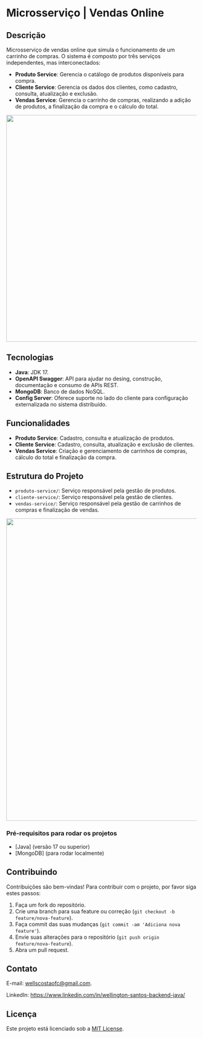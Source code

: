 # Microsserviço | Vendas Online

## Descrição
Microsserviço de vendas online que simula o funcionamento de um carrinho de compras. O sistema é composto por três serviços independentes, mas interconectados:

- **Produto Service**: Gerencia o catálogo de produtos disponíveis para compra.
- **Cliente Service**: Gerencia os dados dos clientes, como cadastro, consulta, atualização e exclusão.
- **Vendas Service**: Gerencia o carrinho de compras, realizando a adição de produtos, a finalização da compra e o cálculo do total.

<p align="center" >
     <img width="600" heigth="600" src="https://github.com/user-attachments/assets/bf1d567a-2d6f-4059-b364-49bb5182a0f9">
</p>

## Tecnologias
- **Java**: JDK 17.
- **OpenAPI Swagger**: API para ajudar no desing, construção, documentação e consumo de APIs REST.
- **MongoDB**: Banco de dados NoSQL.
- **Config Server**: Oferece suporte no lado do cliente para configuração externalizada no sistema distribuído.

## Funcionalidades
- **Produto Service**: Cadastro, consulta e atualização de produtos.
- **Cliente Service**: Cadastro, consulta, atualização e exclusão de clientes.
- **Vendas Service**: Criação e gerenciamento de carrinhos de compras, cálculo do total e finalização da compra.

## Estrutura do Projeto
- `produto-service/`: Serviço responsável pela gestão de produtos.
- `cliente-service/`: Serviço responsável pela gestão de clientes.
- `vendas-service/`: Serviço responsável pela gestão de carrinhos de compras e finalização de vendas.
<p align="left" >
     <img width="800" heigth="600" src="https://github.com/user-attachments/assets/7bdf42cc-2226-4a2d-ae6d-1074e5133791">
</p>

### Pré-requisitos para rodar os projetos
- [Java] (versão 17 ou superior)
- [MongoDB] (para rodar localmente)

## Contribuindo

Contribuições são bem-vindas! Para contribuir com o projeto, por favor siga estes passos:

1. Faça um fork do repositório.
2. Crie uma branch para sua feature ou correção (`git checkout -b feature/nova-feature`).
3. Faça commit das suas mudanças (`git commit -am 'Adiciona nova feature'`).
4. Envie suas alterações para o repositório (`git push origin feature/nova-feature`).
5. Abra um pull request.

## Contato
E-mail: wellscostaofc@gmail.com.

LinkedIn: https://www.linkedin.com/in/wellington-santos-backend-java/

## Licença

Este projeto está licenciado sob a [MIT License](LICENSE).
